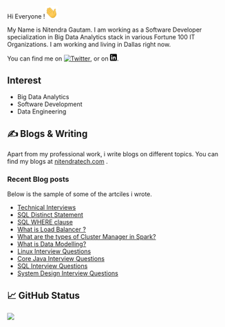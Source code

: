 Hi Everyone !<img src="https://github.com/nitendragautam/nitendragautam/raw/main/wave_gif.gif" width="30px">

My Name is Nitendra Gautam. I am working as a Software Developer specialization in Big Data Analytics stack in various Fortune 100 IT  Organizations. I am working and living in Dallas right now. 

You can find me on [![Twitter][1.2]][1],  or on [![LinkedIn][2.2]][2].

## Interest
* Big Data Analytics
* Software Development
* Data Engineering

## &#x270d; Blogs & Writing

Apart from my professional work, i write blogs on different topics. 
You can find my blogs at [nitendratech.com](https://www.nitendratech.com/) .

### Recent Blog posts

Below is the sample of some of the artciles i wrote.

<!-- BLOG-POST-LIST:START -->
- [Technical Interviews](https://www.nitendratech.com/interview/technical-interviews/?utm_source=rss&utm_medium=rss&utm_campaign=technical-interviews)
- [SQL Distinct Statement](https://www.nitendratech.com/database/sql-distinct/?utm_source=rss&utm_medium=rss&utm_campaign=sql-distinct)
- [SQL WHERE clause](https://www.nitendratech.com/database/sql-where-clause/?utm_source=rss&utm_medium=rss&utm_campaign=sql-where-clause)
- [What is Load Balancer ?](https://www.nitendratech.com/programming/load-balancer/?utm_source=rss&utm_medium=rss&utm_campaign=load-balancer)
- [What are the types of Cluster Manager in Spark?](https://www.nitendratech.com/spark/cluster-managers-spark/?utm_source=rss&utm_medium=rss&utm_campaign=cluster-managers-spark)
- [What is Data Modelling?](https://www.nitendratech.com/database/data-modelling/?utm_source=rss&utm_medium=rss&utm_campaign=data-modelling)
- [Linux Interview Questions](https://www.nitendratech.com/interview/linux-interview-questions/?utm_source=rss&utm_medium=rss&utm_campaign=linux-interview-questions)
- [Core Java Interview Questions](https://www.nitendratech.com/interview/core-java-interview-question/?utm_source=rss&utm_medium=rss&utm_campaign=core-java-interview-question)
- [SQL Interview Questions](https://www.nitendratech.com/interview/sql-interview-questions/?utm_source=rss&utm_medium=rss&utm_campaign=sql-interview-questions)
- [System Design Interview Questions](https://www.nitendratech.com/interview/system-design-interview-questions/?utm_source=rss&utm_medium=rss&utm_campaign=system-design-interview-questions)
<!-- BLOG-POST-LIST:END -->

## &#x1f4c8; GitHub Status

<a href="https://github.com/nitendragautam/nitendragautam">
  <img align="center" src="https://github-readme-stats.vercel.app/api/top-langs/?username=nitendragautam&hide=java,html,tex&title_color=ffffff&text_color=c9cacc&icon_color=2bbc8a&bg_color=1d1f21&langs_count=3" />
</a>

<!-- links to social media icons -->
<!-- icons without padding -->
[1.2]: http://i.imgur.com/wWzX9uB.png 
[2.2]: https://raw.githubusercontent.com/nitendragautam/nitendragautam/master/linkedin-3-16.png 

<!-- links to your social media accounts -->
[1]: https://twitter.com/nitendra_tech
[2]: https://www.linkedin.com/in/nitendragautam/
